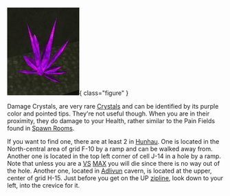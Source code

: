 ![](../images/Damagecrystal.jpg){ class="figure" }

Damage Crystals, are very rare [Crystals](Crystal.md) and can be identified by
its purple color and pointed tips. They're not useful though. When you are in
their proximity, they do damage to your Health, rather similar to the Pain
Fields found in [Spawn Rooms](../locations/Spawn_Room.md).

If you want to find one, there are at least 2 in
[Hunhau](../locations/Hunhau.md). One is located in the North-central area of
grid F-10 by a ramp and can be walked away from. Another one is located in the
top left corner of cell J-14 in a hole by a ramp. Note that unless you are a
[VS](../etc/Vanu_Sovereignty.md) [MAX](Mechanized_Assault_Exo-Suit.md) you will
die since there is no way out of the hole. Another one, located in
[Adlivun](../locations/Adlivun.md) cavern, is located at the upper, center of
grid H-15. Just before you get on the UP [zipline](Zipline.md), look down to
your left, into the crevice for it.


